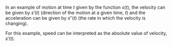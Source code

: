 In an example of motion at time $t$ given by the function $s(t)$, the velocity can be given by $s'(t)$ (direction of the motion at a given time, $t$) and the acceleration can be given by $s''(t)$ (the rate in which the velocity is changing).

For this example, speed can be interpreted as the absolute value of velocity, $s'(t)$.